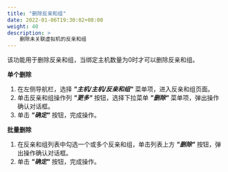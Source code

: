 ```yaml
---
title: "删除反亲和组"
date: 2022-01-06T19:30:02+08:00
weight: 40
description: >
    删除未关联虚拟机的反亲和组
---
```


该功能用于删除反亲和组，当绑定主机数量为0时才可以删除反亲和组。

**单个删除**

1. 在左侧导航栏，选择 **_"主机/主机/反亲和组"_** 菜单项，进入反亲和组页面。
2. 单击反亲和组操作列 **_"更多"_** 按钮，选择下拉菜单 **_"删除"_** 菜单项，弹出操作确认对话框。
2. 单击 **_"确定"_** 按钮，完成操作。

**批量删除**

1. 在反亲和组列表中勾选一个或多个反亲和组，单击列表上方 **_"删除"_** 按钮，弹出操作确认对话框。
2. 单击 **_"确定"_** 按钮，完成操作。